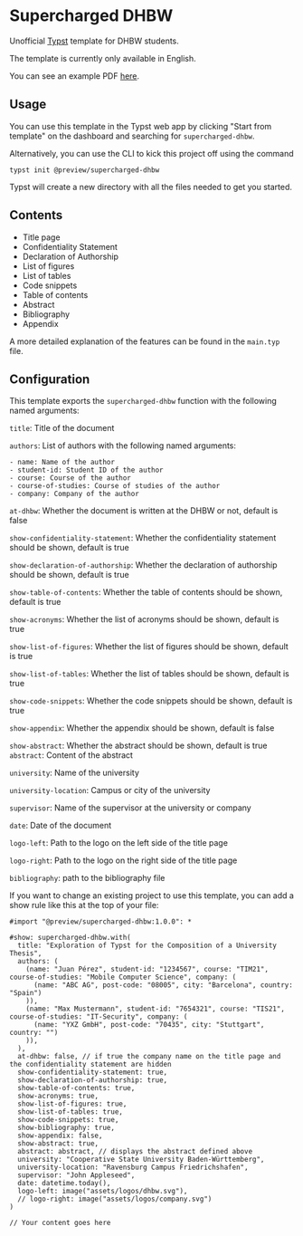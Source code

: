 # Supercharged DHBW

Unofficial [Typst](https://typst.app/) template for DHBW students.

The template is currently only available in English.

You can see an example PDF [here](https://github.com/DannySeidel/typst-dhbw-template/blob/main/example.pdf).

## Usage

You can use this template in the Typst web app by clicking "Start from template" on the dashboard and searching for `supercharged-dhbw`.

Alternatively, you can use the CLI to kick this project off using the command

```shell
typst init @preview/supercharged-dhbw
```

Typst will create a new directory with all the files needed to get you started.

## Contents

- Title page
- Confidentiality Statement
- Declaration of Authorship
- List of figures
- List of tables
- Code snippets
- Table of contents
- Abstract
- Bibliography
- Appendix

A more detailed explanation of the features can be found in the `main.typ` file.

## Configuration
This template exports the `supercharged-dhbw` function with the following named arguments:

`title`: Title of the document

`authors`: List of authors with the following named arguments:
    
    - name: Name of the author
    - student-id: Student ID of the author
    - course: Course of the author
    - course-of-studies: Course of studies of the author
    - company: Company of the author

`at-dhbw`: Whether the document is written at the DHBW or not, default is false

`show-confidentiality-statement`: Whether the confidentiality statement should be shown, default is true

`show-declaration-of-authorship`: Whether the declaration of authorship should be shown, default is true

`show-table-of-contents`: Whether the table of contents should be shown, default is true

`show-acronyms`: Whether the list of acronyms should be shown, default 
is true

`show-list-of-figures`: Whether the list of figures should be shown, default is true

`show-list-of-tables`: Whether the list of tables should be shown, default is true

`show-code-snippets`: Whether the code snippets should be shown, default is true

`show-appendix`: Whether the appendix should be shown, default is false

`show-abstract`: Whether the abstract should be shown, default is true
`abstract`: Content of the abstract

`university`: Name of the university

`university-location`: Campus or city of the university

`supervisor`: Name of the supervisor at the university or company

`date`: Date of the document

`logo-left`: Path to the logo on the left side of the title page

`logo-right`: Path to the logo on the right side of the title page

`bibliography`: path to the bibliography file

If you want to change an existing project to use this template, you can add a show rule like this at the top of your file:

```typst
#import "@preview/supercharged-dhbw:1.0.0": *

#show: supercharged-dhbw.with(
  title: "Exploration of Typst for the Composition of a University Thesis",
  authors: (
    (name: "Juan Pérez", student-id: "1234567", course: "TIM21", course-of-studies: "Mobile Computer Science", company: (
      (name: "ABC AG", post-code: "08005", city: "Barcelona", country: "Spain")
    )),
    (name: "Max Mustermann", student-id: "7654321", course: "TIS21", course-of-studies: "IT-Security", company: (
      (name: "YXZ GmbH", post-code: "70435", city: "Stuttgart", country: "")
    )),
  ),
  at-dhbw: false, // if true the company name on the title page and the confidentiality statement are hidden
  show-confidentiality-statement: true,
  show-declaration-of-authorship: true,
  show-table-of-contents: true,
  show-acronyms: true,
  show-list-of-figures: true,
  show-list-of-tables: true,
  show-code-snippets: true,
  show-bibliography: true,
  show-appendix: false,
  show-abstract: true,
  abstract: abstract, // displays the abstract defined above
  university: "Cooperative State University Baden-Württemberg",
  university-location: "Ravensburg Campus Friedrichshafen",
  supervisor: "John Appleseed",
  date: datetime.today(),
  logo-left: image("assets/logos/dhbw.svg"),
  // logo-right: image("assets/logos/company.svg")
)

// Your content goes here
```
